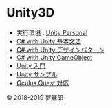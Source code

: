 # Unity3D

* 実行環境 : [Unity Personal](https://store.unity.com/ja/products/unity-personal?_ga=2.202349265.1394476263.1522127300-1125506677.1522127300) 
* [C# with Unity 基本文法](https://github.com/mubirou/HelloWorld/blob/master/languages/C%23Unity/C%23Unity_reference.md)
* [C# with Unity デザインパターン](https://github.com/mubirou/HelloWorld/blob/master/languages/C%23Unity/C%23Unity_pattern.md)
* [C# with Unity GameObject](https://github.com/mubirou/Unity/tree/master/examples)
* [Unity 入門](https://github.com/mubirou/Unity/tree/master/introduction)
* [Unity サンプル](https://github.com/mubirou/Unity/tree/master/sample)
* [Oculus Quest 対応](https://github.com/mubirou/Unity/tree/master/oculusquest)

© 2018-2019 夢寐郎
